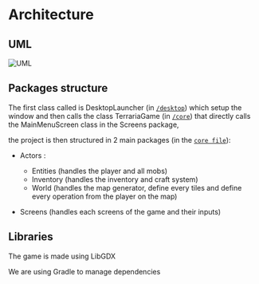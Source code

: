# Architecture

## UML

![UML](https://user-images.githubusercontent.com/72931362/123392369-43435500-d59d-11eb-8286-d0fffb3423de.png)

## Packages structure

The first class called is DesktopLauncher (in [`/desktop`](/desktop/src/terraria/game/desktop/)) which setup the window and then calls the class TerrariaGame (in [`/core`](/core/src/terraria/game/)) that directly calls the MainMenuScreen class in the Screens package,

the project is then structured in 2 main packages (in the [`core file`](/core/src/terraria/game/)):

* Actors : 
  * Entities    (handles the player and all mobs)
  * Inventory   (handles the inventory and craft system)
  * World       (handles the map generator, define every tiles and define every operation from the player on the map)

* Screens       (handles each screens of the game and their inputs)

    
## Libraries
The game is made using LibGDX

We are using Gradle to manage dependencies
